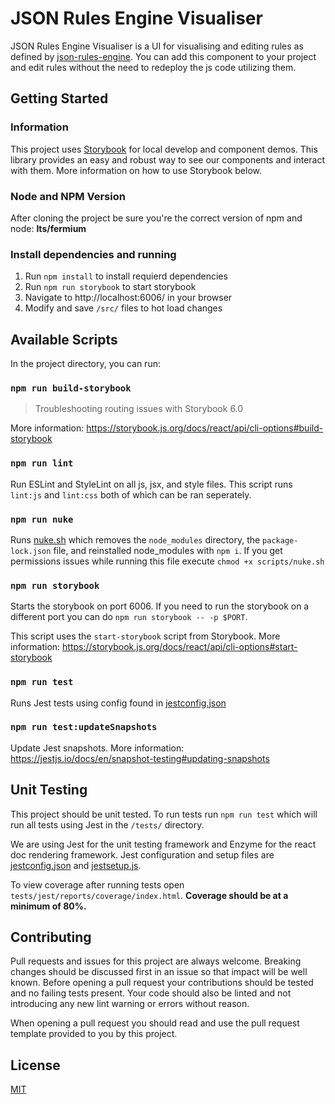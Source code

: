 # JSON Rules Engine Visualiser

JSON Rules Engine Visualiser is a UI for visualising and editing rules as defined by [json-rules-engine](https://github.com/CacheControl/json-rules-engine). You can add this component to your project and edit rules without the need to redeploy the js code utilizing them. 

## Getting Started

### Information

This project uses [Storybook](https://storybook.js.org/) for local develop and component demos. This library provides an easy and robust way to see our components and interact with them. More information on how to use Storybook below.

### Node and NPM Version
After cloning the project be sure you're the correct version of npm and node: **lts/fermium**

### Install dependencies and running
1. Run `npm install` to install requierd dependencies
2. Run `npm run storybook` to start storybook
3. Navigate to http://localhost:6006/ in your browser
4. Modify and save `/src/` files to hot load changes

## Available Scripts

In the project directory, you can run:

### `npm run build-storybook`

> Troubleshooting routing issues with Storybook 6.0

More information: https://storybook.js.org/docs/react/api/cli-options#build-storybook


### `npm run lint`

Run ESLint and StyleLint on all js, jsx, and style files. This script runs `lint:js` and `lint:css` both of which can be ran seperately.

### `npm run nuke`

Runs [nuke.sh](./scripts/nuke.sh) which removes the `node_modules` directory, the `package-lock.json` file, and reinstalled node_modules with `npm i`. If you get permissions issues while running this file execute `chmod +x scripts/nuke.sh`

### `npm run storybook`

Starts the storybook on port 6006. If you need to run the storybook on a different port you can do `npm run storybook -- -p $PORT`.

This script uses the `start-storybook` script from Storybook. More information: https://storybook.js.org/docs/react/api/cli-options#start-storybook

### `npm run test`

Runs Jest tests using config found in [jestconfig.json](./jsonconfig.json)

### `npm run test:updateSnapshots`

Update Jest snapshots. More information: https://jestjs.io/docs/en/snapshot-testing#updating-snapshots

## Unit Testing

This project should be unit tested. To run tests run `npm run test` which will run all tests using Jest in the `/tests/` directory. 

We are using Jest for the unit testing framework and Enzyme for the react doc rendering framework. Jest configuration and setup files are [jestconfig.json](./jestconfig.json) and [jestsetup.js](./jestsetup.js).

To view coverage after running tests open `tests/jest/reports/coverage/index.html`. **Coverage should be at a minimum of 80%.**

## Contributing

Pull requests and issues for this project are always welcome. Breaking changes should be discussed first in an issue so that impact will be well known. Before opening a pull request your contributions should be tested and no failing tests present. Your code should also be linted and not introducing any new lint warning or errors without reason.

When opening a pull request you should read and use the pull request template provided to you by this project.

## License
[MIT](https://choosealicense.com/licenses/mit/)
